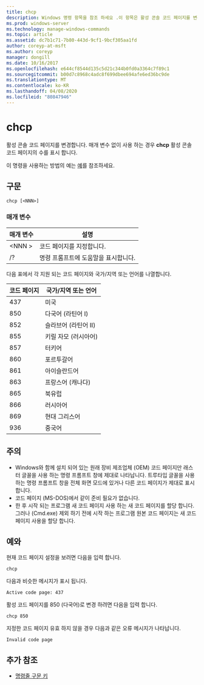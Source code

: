 ```yaml
---
title: chcp
description: Windows 명령 항목을 참조 하세요 .이 항목은 활성 콘솔 코드 페이지를 변경 합니다.
ms.prod: windows-server
ms.technology: manage-windows-commands
ms.topic: article
ms.assetid: dc7b1c71-7b80-443d-9cf1-9bcf305aa1fd
author: coreyp-at-msft
ms.author: coreyp
manager: dongill
ms.date: 10/16/2017
ms.openlocfilehash: e644cf8544d135c5d21c344b0fd0a3364c7f89c1
ms.sourcegitcommit: b00d7c8968c4adc8f699dbee694afe6ed36bc9de
ms.translationtype: MT
ms.contentlocale: ko-KR
ms.lasthandoff: 04/08/2020
ms.locfileid: "80847946"
---
```

# <a name="chcp"></a>chcp

활성 콘솔 코드 페이지를 변경합니다. 매개 변수 없이 사용 하는 경우 **chcp** 활성 콘솔 코드 페이지의 수를 표시 합니다.

이 명령을 사용하는 방법의 예는 [예](#BKMK_examples)를 참조하세요.

## <a name="syntax"></a>구문

```
chcp [<NNN>]
```

### <a name="parameters"></a>매개 변수

|매개 변수|설명|
|---------|-----------|
|\<NNN >|코드 페이지를 지정합니다.|
|/?|명령 프롬프트에 도움말을 표시합니다.|

다음 표에서 각 지원 되는 코드 페이지와 국가/지역 또는 언어를 나열합니다.

|코드 페이지|국가/지역 또는 언어|
|---------|--------------------------|
|437|미국|
|850|다국어 (라틴어 I)|
|852|슬라브어 (라틴어 II)|
|855|키릴 자모 (러시아어)|
|857|터키어|
|860|포르투갈어|
|861|아이슬란드어|
|863|프랑스어 (캐나다)|
|865|북유럽|
|866|러시아어|
|869|현대 그리스어|
|936|중국어|

## <a name="remarks"></a>주의

-   Windows와 함께 설치 되어 있는 원래 장비 제조업체 (OEM) 코드 페이지만 래스터 글꼴을 사용 하는 명령 프롬프트 창에 제대로 나타납니다. 트루타입 글꼴을 사용 하는 명령 프롬프트 창을 전체 화면 모드에 있거나 다른 코드 페이지가 제대로 표시 합니다.
-   코드 페이지 (MS-DOS)에서 같이 준비 필요가 없습니다.
-   한 후 시작 되는 프로그램 새 코드 페이지 사용 하는 새 코드 페이지를 할당 합니다. 그러나 (Cmd.exe) 제외 하기 전에 시작 하는 프로그램 원본 코드 페이지는 새 코드 페이지 사용을 할당 합니다.

## <a name="examples"></a><a name=BKMK_examples></a>예와

현재 코드 페이지 설정을 보려면 다음을 입력 합니다.
```
chcp
```
다음과 비슷한 메시지가 표시 됩니다.

`Active code page: 437`

활성 코드 페이지를 850 (다국어)로 변경 하려면 다음을 입력 합니다.
```
chcp 850
```
지정한 코드 페이지 유효 하지 않을 경우 다음과 같은 오류 메시지가 나타납니다.

`Invalid code page`

## <a name="additional-references"></a>추가 참조

- [명령줄 구문 키](command-line-syntax-key.md)
